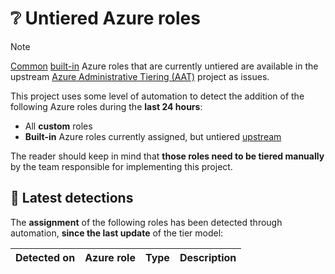 # ❔ Untiered Azure roles

> [!NOTE] 
> <u>Common</u> <u>built-in</u> Azure roles that are currently untiered are available in the upstream [Azure Administrative Tiering (AAT)](https://github.com/emiliensocchi/azure-tiering/issues) project as issues.

This project uses some level of automation to detect the addition of the following Azure roles during the **last 24 hours**:

- All **custom** roles
- **Built-in** Azure roles currently assigned, but untiered [upstream](https://github.com/emiliensocchi/azure-tiering/tree/main/Azure%20roles)

The reader should keep in mind that **those roles need to be tiered manually** by the team responsible for implementing this project.


## 🔎 Latest detections

The **assignment** of the following roles has been detected through automation, **since the last update** of the tier model:

| Detected on | Azure role | Type |  Description |
|---|---|---|---|
